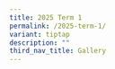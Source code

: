 ```yaml
---
title: 2025 Term 1
permalink: /2025-term-1/
variant: tiptap
description: ""
third_nav_title: Gallery
---
```

